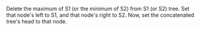 Delete the maximum of S1 (or the minimum of S2) from S1 (or S2) tree. Set that node's left to S1, and that node's right to S2. Now, set the concatenated tree's head to that node.
